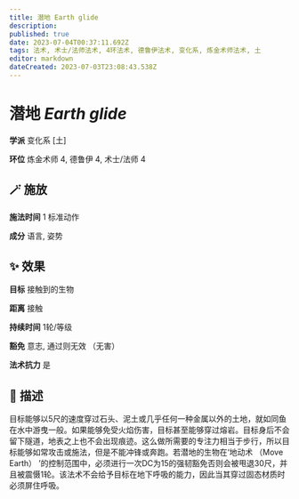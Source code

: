 ```yaml
---
title: 潜地 Earth glide
description: 
published: true
date: 2023-07-04T00:37:11.692Z
tags: 法术, 术士/法师法术, 4环法术, 德鲁伊法术, 变化系, 炼金术师法术, 土
editor: markdown
dateCreated: 2023-07-03T23:08:43.538Z
---
```


# **潜地** *Earth glide*

**学派** 变化系 \[土\] 

**环位** 炼金术师 4, 德鲁伊 4, 术士/法师 4

## 🪄 施放

**施法时间** 1 标准动作

**成分** 语言, 姿势

## ✨ 效果 

**目标** 接触到的生物 

**距离** 接触  

**持续时间** 1轮/等级 

**豁免** 意志, 通过则无效 （无害）

**法术抗力** 是

## 📖 描述

目标能够以5尺的速度穿过石头、泥土或几乎任何一种金属以外的土地，就如同鱼在水中游曳一般。如果能够免受火焰伤害，目标甚至能够穿过熔岩。目标身后不会留下隧道，地表之上也不会出现痕迹。这么做所需要的专注力相当于步行，所以目标能够如常攻击或施法，但是不能冲锋或奔跑。若潜地的生物在‘地动术 （Move Earth） ’的控制范围中，必须进行一次DC为15的强韧豁免否则会被甩退30尺，并且被震慑1轮。该法术不会给予目标在地下呼吸的能力，因此当其穿过固态材质时必须屏住呼吸。
    